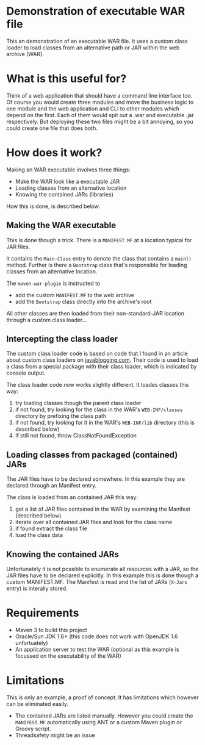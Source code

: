 # Demonstration of executable WAR file

This an demonstration of an executable WAR file.
It uses a custom class loader to load classes from an alternative path or JAR within the web archive (WAR).

# What is this useful for?

Think of a web application that should have a command line interface too.
Of course you would create three modules and move the business logic to one module and the web application and CLI to other modules which depend on the first. Each of them would spit out a .war and executable .jar respectively. But deploying these two files might be a bit annoying, so you could create one file that does both.

# How does it work?

Making an WAR executable involves three things:

* Make the WAR look like a executable JAR
* Loading classes from an alternative location
* Knowing the contained JARs (libraries)

How this is done, is described below.

## Making the WAR executable

This is done though a trick. There is a `MANIFEST.MF` at a location typical for JAR files.

It contains the `Main-Class` entry to denote the class that contains a `main()` method. Further is there a `Bootstrap` class that's responsible for loading classes from an alternative location.
 
The `maven-war-plugin` is instructed to

* add the custom `MANIFEST.MF` to the web archive
* add the `Bootstrap` class directly into the archive's root

All other classes are then loaded from their non-standard-JAR location through a custom class loader...

## Intercepting the class loader

The custom class loader code is based on code that I found in an article about custom class loaders on [javablogging.com](http://www.javablogging.com/java-classloader-2-write-your-own-classloader/). Their code is used to load a class from a special package with their class loader, which is indicated by console output.  

The class loader code now works slightly different. It loades classes this way: 

1. try loading classes though the parent class loader 
2. if not found, try looking for the class in the WAR's `WEB-INF/classes` directory by prefixing the class path 
3. if not found, try looking for it in the WAR's `WEB-INF/lib` directory (this is described below)
4. if still not found, throw ClassNotFoundException 
 
## Loading classes from packaged (contained) JARs

The JAR files have to be declared somewhere. In this example they are declared through an Manifest entry.  

The class is loaded from an contained JAR this way:

1. get a list of JAR files contained in the WAR by examining the Manifest (described below)  
2. iterate over all contained JAR files and look for the class name
3. if found extract the class file
4. load the class data

## Knowing the contained JARs

Unfortunately it is not possible to enumerate all resources with a JAR, so the JAR files have to be declared explicitly. In this example this is done though a custom MANIFEST.MF. The Manifest is read and the list of JARs (`X-Jars` entry) is interally stored.

# Requirements

* Maven 3 to build this project
* Oracle/Sun JDK 1.6+ (this code does not work with OpenJDK 1.6 unfortuately)
* An application server to test the WAR (optional as this example is focussed on the executability of the WAR) 

# Limitations

This is only an example, a proof of concept. It has limitations which however can be eliminated easily.

* The contained JARs are listed manually. However you could create the `MANIFEST.MF` automatically using ANT or a custom Maven plugin or Groovy script. 
* Threadsafety might be an issue

